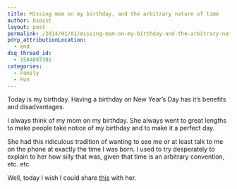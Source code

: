 ```yaml
---
title: Missing mom on my birthday, and the arbitrary nature of time
author: bsoist
layout: post
permalink: /2014/01/01/missing-mom-on-my-birthday-and-the-arbitrary-nature-of-time/
pdrp_attributionLocation:
  - end
dsq_thread_id:
  - 1584897301
categories:
  - Family
  - Fun
---
```

Today is my birthday. Having a birthday on New Year&#8217;s Day has it&#8217;s benefits and disadvantages. 

I always think of my mom on my birthday. She always went to great lengths to make people take notice of my birthday and to make it a perfect day. 

She had this ridiculous tradition of wanting to see me or at least talk to me on the phone at exactly the time I was born. I used to try desperately to explain to her how silly that was, given that time is an arbitrary convention, etc. etc.

Well, today I wish I could share [this][1] with her.

 [1]: http://what-if.xkcd.com/26/